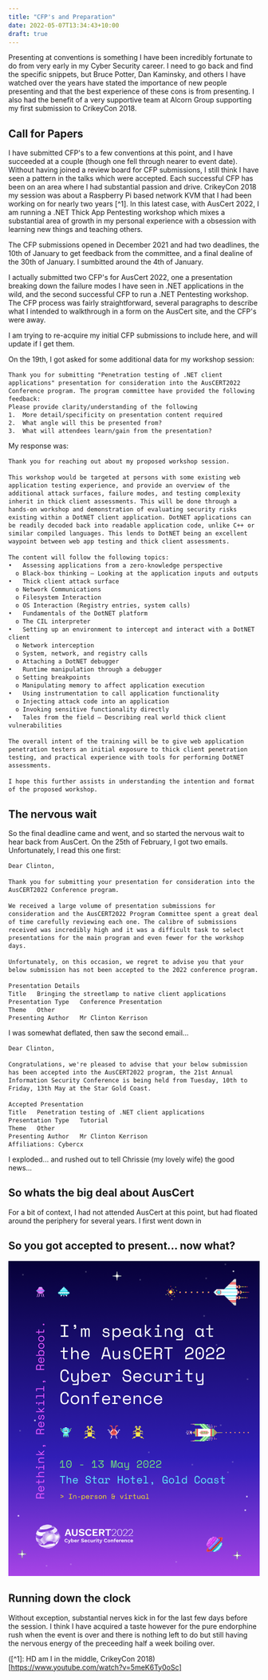 ```yaml
---
title: "CFP's and Preparation"
date: 2022-05-07T13:34:43+10:00
draft: true
---
```


Presenting at conventions is something I have been incredibly fortunate to do from very early in my Cyber Security career. I need to go back and find the specific snippets, but Bruce Potter, Dan Kaminsky, and others I have watched over the years have stated the importance of new people presenting and that the best experience of these cons is from presenting. I also had the benefit of a very supportive team at Alcorn Group supporting my first submission to CrikeyCon 2018.

## Call for Papers

I have submitted CFP's to a few conventions at this point, and I have succeeded at a couple (though one fell through nearer to event date). Without having joined a review board for CFP submissions, I still think I have seen a pattern in the talks which were accepted. Each successful CFP has been on an area where I had substantial passion and drive. CrikeyCon 2018 my session was about a Raspberry Pi based network KVM that I had been working on for nearly two years [^1]. In this latest case, with AusCert 2022, I am running a .NET Thick App Pentesting workshop which mixes a substantial area of growth in my personal experience with a obsession with learning new things and teaching others. 

The CFP submissions opened in December 2021 and had two deadlines, the 10th of January to get feedback from the committee, and a final dealine of the 30th of January. I sumbitted around the 4th of January.

I actually submitted two CFP's for AusCert 2022, one a presentation breaking down the failure modes I have seen in .NET applications in the wild, and the second successful CFP to run a .NET Pentesting workshop. The CFP process was fairly straightforward, several paragraphs to describe what I intended to walkthrough in a form on the AusCert site, and the CFP's were away. 

I am trying to re-acquire my initial CFP submissions to include here, and will update if I get them.

On the 19th, I got asked for some additional data for my workshop session:

```
Thank you for submitting "Penetration testing of .NET client applications" presentation for consideration into the AusCERT2022 Conference program. The program committee have provided the following feedback:
Please provide clarity/understanding of the following
1.	More detail/specificity on presentation content required 
2.	What angle will this be presented from?
3.	What will attendees learn/gain from the presentation?
```

My response was:

```
Thank you for reaching out about my proposed workshop session. 
 
This workshop would be targeted at persons with some existing web application testing experience, and provide an overview of the additional attack surfaces, failure modes, and testing complexity inherit in thick client assessments. This will be done through a hands-on workshop and demonstration of evaluating security risks existing within a DotNET client application. DotNET applications can be readily decoded back into readable application code, unlike C++ or similar compiled languages. This lends to DotNET being an excellent waypoint between web app testing and thick client assessments.
 
The content will follow the following topics:
•	Assessing applications from a zero-knowledge perspective
  o	Black-box thinking – Looking at the application inputs and outputs
•	Thick client attack surface
  o	Network Communications
  o	Filesystem Interaction
  o	OS Interaction (Registry entries, system calls)
•	Fundamentals of the DotNET platform
  o	The CIL interpreter
•	Setting up an environment to intercept and interact with a DotNET client
  o	Network interception
  o	System, network, and registry calls
  o	Attaching a DotNET debugger
•	Runtime manipulation through a debugger
  o	Setting breakpoints
  o	Manipulating memory to affect application execution
•	Using instrumentation to call application functionality
  o	Injecting attack code into an application
  o	Invoking sensitive functionality directly
•	Tales from the field – Describing real world thick client vulnerabilities
 
The overall intent of the training will be to give web application penetration testers an initial exposure to thick client penetration testing, and practical experience with tools for performing DotNET assessments. 
 
I hope this further assists in understanding the intention and format of the proposed workshop.
```

## The nervous wait

So the final deadline came and went, and so started the nervous wait to hear back from AusCert. On the 25th of February, I got two emails. Unfortunately, I read this one first:

```
Dear Clinton,

Thank you for submitting your presentation for consideration into the AusCERT2022 Conference program.

We received a large volume of presentation submissions for consideration and the AusCERT2022 Program Committee spent a great deal of time carefully reviewing each one. The calibre of submissions received was incredibly high and it was a difficult task to select presentations for the main program and even fewer for the workshop days.

Unfortunately, on this occasion, we regret to advise you that your below submission has not been accepted to the 2022 conference program.

Presentation Details
Title	Bringing the streetlamp to native client applications
Presentation Type	Conference Presentation
Theme	Other
Presenting Author	Mr Clinton Kerrison
```

I was somewhat deflated, then saw the second email...

```
Dear Clinton,

Congratulations, we're pleased to advise that your below submission has been accepted into the AusCERT2022 program, the 21st Annual Information Security Conference is being held from Tuesday, 10th to Friday, 13th May at the Star Gold Coast.

Accepted Presentation
Title	Penetration testing of .NET client applications
Presentation Type	Tutorial
Theme	Other
Presenting Author	Mr Clinton Kerrison
Affiliations: Cybercx 
```

I exploded... and rushed out to tell Chrissie (my lovely wife) the good news...

## So whats the big deal about AusCert

For a bit of context, I had not attended AusCert at this point, but had floated around the periphery for several years. I first went down in 

## So you got accepted to present... now what?

![Clinton is presenting at AusCert 2022 poster image, provided by the AusCert](/img/posts/auscert2022/Speaker.png)

## Running down the clock

Without exception, substantial nerves kick in for the last few days before the session. I think I have acquired a taste however for the pure endorphine rush when the event is over and there is nothing left to do but still having the nervous energy of the preceeding half a week boiling over.


([^1]: HD am I in the middle, CrikeyCon 2018) [https://www.youtube.com/watch?v=5meK6Ty0oSc]
